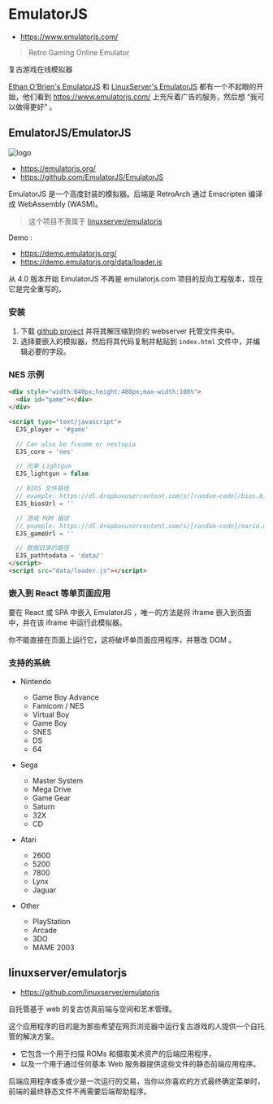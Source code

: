 # EmulatorJS

- <https://www.emulatorjs.com/>

> Retro Gaming Online Emulator

复古游戏在线模拟器

[Ethan O'Brien's EmulatorJS][e-1] 和 [LinuxServer's EmulatorJS][e-2] 都有一个不起眼的开始，他们看到 <https://www.emulatorjs.com/> 上充斥着广告的服务，然后想 “我可以做得更好” 。

[e-1]: https://github.com/EmulatorJS/EmulatorJS
[e-2]: https://github.com/linuxserver/emulatorjs

## EmulatorJS/EmulatorJS

![logo](https://emulatorjs.org/favicon.ico)

- <https://emulatorjs.org/>
- <https://github.com/EmulatorJS/EmulatorJS>

EmulatorJS 是一个高度封装的模拟器。后端是 RetroArch 通过 Emscripten 编译成 WebAssembly (WASM)。

> 这个项目不隶属于 [linuxserver/emulatorjs](https://github.com/linuxserver/emulatorjs)

Demo :

- <https://demo.emulatorjs.org/>
- <https://demo.emulatorjs.org/data/loader.js>

从 4.0 版本开始 EmulatorJS 不再是 emulatorjs.com 项目的反向工程版本，现在它是完全重写的。

### 安装

1. 下载 [github project](mainzip) 并将其解压缩到你的 webserver 托管文件夹中。
2. 选择要嵌入的模拟器，然后将其代码复制并粘贴到 `index.html` 文件中，并编辑必要的字段。

[mainzip]: https://github.com/EmulatorJS/EmulatorJS/archive/refs/heads/main.zip

### NES 示例

```html
<div style="width:640px;height:480px;max-width:100%">
  <div id="game"></div>
</div>

<script type="text/javascript">
  EJS_player = '#game'

  // Can also be fceumm or nestopia
  EJS_core = 'nes'

  // 光束 Lightgun
  EJS_lightgun = false

  // BIOS 文件路径
  // example: https://dl.dropboxusercontent.com/s/[random-code]/bios.bin
  EJS_biosUrl = ''

  // 游戏 ROM 路径
  // example: https://dl.dropboxusercontent.com/s/[random-code]/mario.nes
  EJS_gameUrl = ''

  // 数据目录的路径
  EJS_pathtodata = 'data/'
</script>
<script src="data/loader.js"></script>
```

### 嵌入到 React 等单页面应用

要在 React 或 SPA 中嵌入 EmulatorJS ，唯一的方法是将 iframe 嵌入到页面中，并在该 iframe 中运行此模拟器。

你不能直接在页面上运行它，这将破坏单页面应用程序，并篡改 DOM 。

### 支持的系统

- Nintendo

  - Game Boy Advance
  - Famicom / NES
  - Virtual Boy
  - Game Boy
  - SNES
  - DS
  - 64

- Sega

  - Master System
  - Mega Drive
  - Game Gear
  - Saturn
  - 32X
  - CD

- Atari

  - 2600
  - 5200
  - 7800
  - Lynx
  - Jaguar

- Other

  - PlayStation
  - Arcade
  - 3DO
  - MAME 2003

## linuxserver/emulatorjs

- <https://github.com/linuxserver/emulatorjs>

自托管基于 web 的复古仿真前端与空间和艺术管理。

这个应用程序的目的是为那些希望在网页浏览器中运行复古游戏的人提供一个自托管的解决方案。

- 它包含一个用于扫描 ROMs 和摄取美术资产的后端应用程序，
- 以及一个用于通过任何基本 Web 服务器提供这些文件的静态前端应用程序。

后端应用程序或多或少是一次运行的交易，当你以你喜欢的方式最终确定菜单时，
前端的最终静态文件不再需要后端帮助程序。
